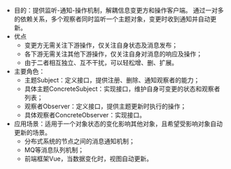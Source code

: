 - 目的：提供监听-通知-操作机制，解耦信息变更方和操作客户端。 通过一对多的依赖关系，多个观察者同时监听一个主题对象，变更时收到通知并自动更新。
- 优点
  - 变更方无需关注下游操作，仅关注自身状态及消息发布；
  - 各下游无需关注其他下游操作，仅关注自身对消息的响应及操作；
  - 由于二者相互独立、互不干扰，可以轻松增、删、扩展。
- 主要角色：
  - 主题Subject：定义接口，提供注册、删除、通知观察者的能力；
  - 具体主题ConcreteSubject：实现接口，维护自身可变更的状态和观察者列表；
  - 观察者Observer：定义接口，提供主题更新时执行的操作；
  - 具体观察者ConcreteObserver：实现接口。
- 应用场景：适用于一个对象状态的变化影响其他对象，且希望受影响对象自动更新的场景。
  - 分布式系统的节点之间的消息通知机制；
  - MQ等消息队列机制；
  - 前端框架Vue，当数据变化时，视图自动更新。